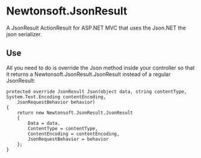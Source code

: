 Newtonsoft.JsonResult
=====================

A JsonResult ActionResult for ASP.NET MVC that uses the Json.NET the json serializer.

## Use
All you need to do is override the Json method inside your controller so that it returns a Newtonsoft.JsonResult.JsonResult instead of a regular JsonResult:
```
protected override JsonResult Json(object data, string contentType, System.Text.Encoding contentEncoding, 
	JsonRequestBehavior behavior)
{
	return new Newtonsoft.JsonResult.JsonResult
	{
		Data = data,
		ContentType = contentType,
		ContentEncoding = contentEncoding,
		JsonRequestBehavior = behavior
	};
}
```